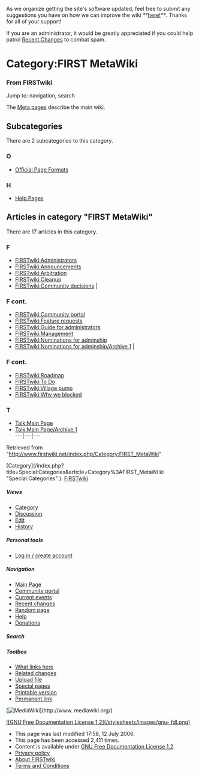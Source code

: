 As we organize getting the site's software updated, feel free to submit any
suggestions you have on how we can improve the wiki
_**_[here!](/index.php/User:Hallry/Suggestions "User:Hallry/Suggestions"
)_**_. Thanks for all of your support!

If you are an administrator, it would be greatly appreciated if you could help
patrol [Recent Changes](/index.php/Special:Recentchanges
"Special:Recentchanges" ) to combat spam.

# Category:FIRST MetaWiki

### From FIRSTwiki

Jump to: navigation, search

The [Meta pages](/index.php/FIRSTwiki:Meta_pages "FIRSTwiki:Meta pages" )
describe the main wiki.

  

## Subcategories

There are 2 subcategories to this category.

### O

  * [Official Page Formats](/index.php/Category:Official_Page_Formats "Category:Official Page Formats" )

### H

  * [Help Pages](/index.php/Category:Help_Pages "Category:Help Pages" )

## Articles in category "FIRST MetaWiki"

There are 17 articles in this category.

### F

  * [FIRSTwiki:Administrators](/index.php/FIRSTwiki:Administrators "FIRSTwiki:Administrators" )
  * [FIRSTwiki:Announcements](/index.php/FIRSTwiki:Announcements "FIRSTwiki:Announcements" )
  * [FIRSTwiki:Arbitration](/index.php/FIRSTwiki:Arbitration "FIRSTwiki:Arbitration" )
  * [FIRSTwiki:Cleanup](/index.php/FIRSTwiki:Cleanup "FIRSTwiki:Cleanup" )
  * [FIRSTwiki:Community decisions](/index.php/FIRSTwiki:Community_decisions "FIRSTwiki:Community decisions" )
|

### F cont.

  * [FIRSTwiki:Community portal](/index.php/FIRSTwiki:Community_portal "FIRSTwiki:Community portal" )
  * [FIRSTwiki:Feature requests](/index.php/FIRSTwiki:Feature_requests "FIRSTwiki:Feature requests" )
  * [FIRSTwiki:Guide for administrators](/index.php/FIRSTwiki:Guide_for_administrators "FIRSTwiki:Guide for administrators" )
  * [FIRSTwiki:Management](/index.php/FIRSTwiki:Management "FIRSTwiki:Management" )
  * [FIRSTwiki:Nominations for adminship](/index.php/FIRSTwiki:Nominations_for_adminship "FIRSTwiki:Nominations for adminship" )
  * [FIRSTwiki:Nominations for adminship/Archive 1](/index.php/FIRSTwiki:Nominations_for_adminship/Archive_1 "FIRSTwiki:Nominations for adminship/Archive 1" )
|

### F cont.

  * [FIRSTwiki:Roadmap](/index.php/FIRSTwiki:Roadmap "FIRSTwiki:Roadmap" )
  * [FIRSTwiki:To Do](/index.php/FIRSTwiki:To_Do "FIRSTwiki:To Do" )
  * [FIRSTwiki:Village pump](/index.php/FIRSTwiki:Village_pump "FIRSTwiki:Village pump" )
  * [FIRSTwiki:Why we blocked](/index.php/FIRSTwiki:Why_we_blocked "FIRSTwiki:Why we blocked" )

### T

  * [Talk:Main Page](/index.php/Talk:Main_Page "Talk:Main Page" )
  * [Talk:Main Page/Archive 1](/index.php/Talk:Main_Page/Archive_1 "Talk:Main Page/Archive 1" )  
---|---|---  
  
Retrieved from "<http://www.firstwiki.net/index.php/Category:FIRST_MetaWiki>"

[Category](/index.php?title=Special:Categories&article=Category%3AFIRST_MetaWi
ki "Special:Categories" ): [FIRSTwiki](/index.php/Category:FIRSTwiki
"Category:FIRSTwiki" )

##### Views

  * [Category](/index.php/Category:FIRST_MetaWiki)
  * [Discussion](/index.php/Category_talk:FIRST_MetaWiki)
  * [Edit](/index.php?title=Category:FIRST_MetaWiki&action=edit)
  * [History](/index.php?title=Category:FIRST_MetaWiki&action=history)

##### Personal tools

  * [Log in / create account](/index.php?title=Special:Userlogin&returnto=Category:FIRST_MetaWiki)

[](/index.php/Main_Page "Main Page" )

##### Navigation

  * [Main Page](/index.php/Main_Page)
  * [Community portal](/index.php/FIRSTwiki:Community_portal)
  * [Current events](/index.php/Current_events)
  * [Recent changes](/index.php/Special:Recentchanges)
  * [Random page](/index.php/Special:Random)
  * [Help](/index.php/FIRSTwiki:Help)
  * [Donations](/index.php/FIRSTwiki:Site_support)

##### Search



##### Toolbox

  * [What links here](/index.php/Special:Whatlinkshere/Category:FIRST_MetaWiki)
  * [Related changes](/index.php/Special:Recentchangeslinked/Category:FIRST_MetaWiki)
  * [Upload file](/index.php/Special:Upload)
  * [Special pages](/index.php/Special:Specialpages)
  * [Printable version](/index.php?title=Category:FIRST_MetaWiki&printable=yes)
  * [Permanent link](/index.php?title=Category:FIRST_MetaWiki&oldid=48885)

[![MediaWiki](/skins/common/images/poweredby_mediawiki_88x31.png)](http://www.
mediawiki.org/)

[![GNU Free Documentation License 1.2](/stylesheets/images/gnu-
fdl.png)](http://www.gnu.org/copyleft/fdl.html)

  * This page was last modified 17:58, 12 July 2006.
  * This page has been accessed 2,411 times.
  * Content is available under [GNU Free Documentation License 1.2](http://www.gnu.org/copyleft/fdl.html "http://www.gnu.org/copyleft/fdl.html" ).
  * [Privacy policy](/index.php/FIRSTwiki:Privacy_policy "FIRSTwiki:Privacy policy" )
  * [About FIRSTwiki](/index.php/FIRSTwiki:About "FIRSTwiki:About" )
  * [Terms and Conditions](/index.php/FIRSTwiki:Terms_and_conditions "FIRSTwiki:Terms and conditions" )

